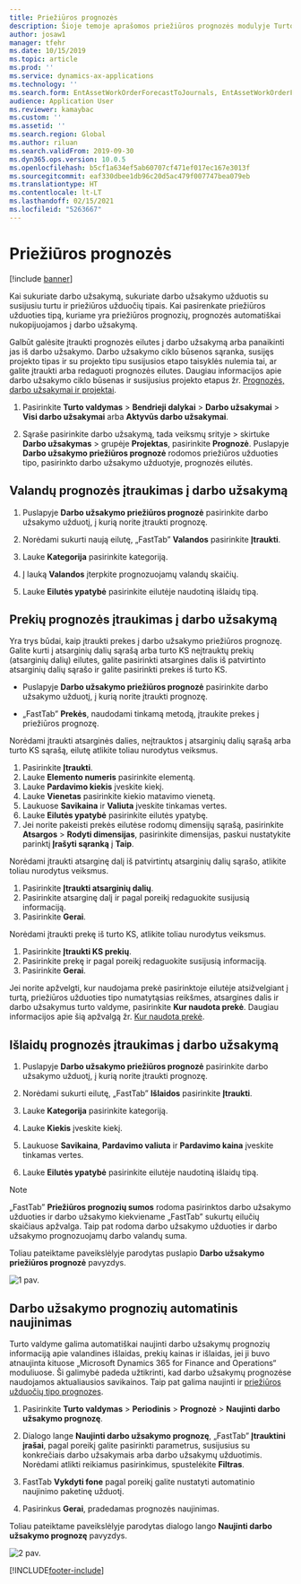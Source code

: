 ```yaml
---
title: Priežiūros prognozės
description: Šioje temoje aprašomos priežiūros prognozės modulyje Turto valdymas.
author: josaw1
manager: tfehr
ms.date: 10/15/2019
ms.topic: article
ms.prod: ''
ms.service: dynamics-ax-applications
ms.technology: ''
ms.search.form: EntAssetWorkOrderForecastToJournals, EntAssetWorkOrderForecast
audience: Application User
ms.reviewer: kamaybac
ms.custom: ''
ms.assetid: ''
ms.search.region: Global
ms.author: riluan
ms.search.validFrom: 2019-09-30
ms.dyn365.ops.version: 10.0.5
ms.openlocfilehash: b5cf1a634ef5ab60707cf471ef017ec167e3013f
ms.sourcegitcommit: eaf330dbee1db96c20d5ac479f007747bea079eb
ms.translationtype: HT
ms.contentlocale: lt-LT
ms.lasthandoff: 02/15/2021
ms.locfileid: "5263667"
---
```

# <a name="maintenance-forecasts"></a>Priežiūros prognozės

[!include [banner](../../includes/banner.md)]



Kai sukuriate darbo užsakymą, sukuriate darbo užsakymo užduotis su susijusiu turtu ir priežiūros užduočių tipais. Kai pasirenkate priežiūros užduoties tipą, kuriame yra priežiūros prognozių, prognozės automatiškai nukopijuojamos į darbo užsakymą.

Galbūt galėsite įtraukti prognozės eilutes į darbo užsakymą arba panaikinti jas iš darbo užsakymo. Darbo užsakymo ciklo būsenos sąranka, susijęs projekto tipas ir su projekto tipu susijusios etapo taisyklės nulemia tai, ar galite įtraukti arba redaguoti prognozės eilutes. Daugiau informacijos apie darbo užsakymo ciklo būsenas ir susijusius projekto etapus žr. [Prognozės, darbo užsakymai ir projektai](../integration-to-project-management-and-accounting/forecasts-work-orders-and-projects.md).

1. Pasirinkite **Turto valdymas** > **Bendrieji dalykai** > **Darbo užsakymai** > **Visi darbo užsakymai** arba **Aktyvūs darbo užsakymai**.

2. Sąraše pasirinkite darbo užsakymą, tada veiksmų srityje > skirtuke **Darbo užsakymas** > grupėje **Projektas**, pasirinkite **Prognozė**. Puslapyje **Darbo užsakymo priežiūros prognozė** rodomos priežiūros užduoties tipo, pasirinkto darbo užsakymo užduotyje, prognozės eilutės.


## <a name="add-an-hours-forecast-to-a-work-order"></a>Valandų prognozės įtraukimas į darbo užsakymą

1. Puslapyje **Darbo užsakymo priežiūros prognozė** pasirinkite darbo užsakymo užduotį, į kurią norite įtraukti prognozę.

2. Norėdami sukurti naują eilutę, „FastTab” **Valandos** pasirinkite **Įtraukti**.

3. Lauke **Kategorija** pasirinkite kategoriją.

4. Į lauką **Valandos** įterpkite prognozuojamų valandų skaičių.

5. Lauke **Eilutės ypatybė** pasirinkite eilutėje naudotiną išlaidų tipą.


## <a name="add-an-items-forecast-to-a-work-order"></a>Prekių prognozės įtraukimas į darbo užsakymą

Yra trys būdai, kaip įtraukti prekes į darbo užsakymo priežiūros prognozę. Galite kurti į atsarginių dalių sąrašą arba turto KS neįtrauktų prekių (atsarginių dalių) eilutes, galite pasirinkti atsargines dalis iš patvirtinto atsarginių dalių sąrašo ir galite pasirinkti prekes iš turto KS.

- Puslapyje **Darbo užsakymo priežiūros prognozė** pasirinkite darbo užsakymo užduotį, į kurią norite įtraukti prognozę.

- „FastTab” **Prekės**, naudodami tinkamą metodą, įtraukite prekes į priežiūros prognozę.

Norėdami įtraukti atsarginės dalies, neįtrauktos į atsarginių dalių sąrašą arba turto KS sąrašą, eilutę atlikite toliau nurodytus veiksmus.

1. Pasirinkite **Įtraukti**.
2. Lauke **Elemento numeris** pasirinkite elementą.
3. Lauke **Pardavimo kiekis** įveskite kiekį.
4. Lauke **Vienetas** pasirinkite kiekio matavimo vienetą.
5. Laukuose **Savikaina** ir **Valiuta** įveskite tinkamas vertes.
6. Lauke **Eilutės ypatybė** pasirinkite eilutės ypatybę.
7. Jei norite pakeisti prekės eilutėse rodomų dimensijų sąrašą, pasirinkite **Atsargos** > **Rodyti dimensijas**, pasirinkite dimensijas, paskui nustatykite parinktį **Įrašyti sąranką** į **Taip**.

Norėdami įtraukti atsarginę dalį iš patvirtintų atsarginių dalių sąrašo, atlikite toliau nurodytus veiksmus.

1. Pasirinkite **Įtraukti atsarginių dalių**.
2. Pasirinkite atsarginę dalį ir pagal poreikį redaguokite susijusią informaciją.
3. Pasirinkite **Gerai**.

Norėdami įtraukti prekę iš turto KS, atlikite toliau nurodytus veiksmus.

1. Pasirinkite **Įtraukti KS prekių**.
2. Pasirinkite prekę ir pagal poreikį redaguokite susijusią informaciją.
3. Pasirinkite **Gerai**.

Jei norite apžvelgti, kur naudojama prekė pasirinktoje eilutėje atsižvelgiant į turtą, priežiūros užduoties tipo numatytąsias reikšmes, atsargines dalis ir darbo užsakymus turto valdyme, pasirinkite **Kur naudota prekė**. Daugiau informacijos apie šią apžvalgą žr. [Kur naudota prekė](../controlling-and-reporting/item-where-used.md).


## <a name="add-an-expense-forecast-to-a-work-order"></a>Išlaidų prognozės įtraukimas į darbo užsakymą

1. Puslapyje **Darbo užsakymo priežiūros prognozė** pasirinkite darbo užsakymo užduotį, į kurią norite įtraukti prognozę.

2. Norėdami sukurti eilutę, „FastTab” **Išlaidos** pasirinkite **Įtraukti**.

3. Lauke **Kategorija** pasirinkite kategoriją.

4. Lauke **Kiekis** įveskite kiekį.

5. Laukuose **Savikaina**, **Pardavimo valiuta** ir **Pardavimo kaina** įveskite tinkamas vertes.

6. Lauke **Eilutės ypatybė** pasirinkite eilutėje naudotiną išlaidų tipą.

>[!NOTE]
>„FastTab” **Priežiūros prognozių sumos** rodoma pasirinktos darbo užsakymo užduoties ir darbo užsakymo kiekviename „FastTab” sukurtų eilučių skaičiaus apžvalga. Taip pat rodoma darbo užsakymo užduoties ir darbo užsakymo prognozuojamų darbo valandų suma.

Toliau pateiktame paveikslėlyje parodytas puslapio **Darbo užsakymo priežiūros prognozė** pavyzdys.

![1 pav.](media/06-work-orders.png)


## <a name="automatic-update-of-work-order-forecasts"></a>Darbo užsakymo prognozių automatinis naujinimas

Turto valdyme galima automatiškai naujinti darbo užsakymų prognozių informaciją apie valandines išlaidas, prekių kainas ir išlaidas, jei ji buvo atnaujinta kituose „Microsoft Dynamics 365 for Finance and Operations“ moduliuose. Ši galimybė padeda užtikrinti, kad darbo užsakymų prognozėse naudojamos aktualiausios savikainos. Taip pat galima naujinti ir [priežiūros užduočių tipo prognozes](../setup-for-work-orders/job-groups-and-job-types-variants-trades-and-checklists.md).

1. Pasirinkite **Turto valdymas** > **Periodinis** > **Prognozė** > **Naujinti darbo užsakymo prognozę**.

2. Dialogo lange **Naujinti darbo užsakymo prognozę**, „FastTab” **Įtrauktini įrašai**, pagal poreikį galite pasirinkti parametrus, susijusius su konkrečiais darbo užsakymais arba darbo užsakymų užduotimis. Norėdami atlikti reikiamus pasirinkimus, spustelėkite **Filtras**.

3. FastTab **Vykdyti fone** pagal poreikį galite nustatyti automatinio naujinimo paketinę užduotį.

4. Pasirinkus **Gerai**, pradedamas prognozės naujinimas.


Toliau pateiktame paveikslėlyje parodytas dialogo lango **Naujinti darbo užsakymo prognozę** pavyzdys.

![2 pav.](media/07-work-orders.png)


[!INCLUDE[footer-include](../../../includes/footer-banner.md)]